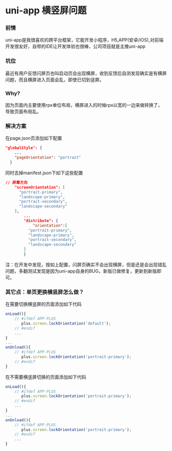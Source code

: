 # uni-app 横竖屏问题

### 前情

uni-app是我很喜欢的跨平台框架，它能开发小程序，H5,APP(安卓/iOS),对前端开发很友好，自带的IDE让开发体验也很棒，公司项目就是主推uni-app

### 坑位

最近有用户反馈闪屏页也叫启动页会出现横屏，收到反馈后自测发现确实是有横屏问题，而且横屏进入页面会乱，即使已切到竖屏。

### Why?

因为页面内主要使用rpx单位布局，横屏进入的时候rpx以宽的一边来做转换了，导致页面布局乱。

### 解决方案

在page.json页添加如下配置

```json
"globalStyle": {
    ...
    "pageOrientation": "portrait"
  }
```

同时去掉manifest.json下如下这些配置

```json
// 屏幕方向
    "screenOrientation": [
      "portrait-primary",
      "landscape-primary",
      "portrait-secondary",
      "landscape-secondary"
    ],
		...
		"distribute": {
			"orientation":[
	      "portrait-primary",
	      "landscape-primary",
	      "portrait-secondary",
	      "landscape-secondary"
	    ]
		}
```

注：在开发中发现，按如上配置，闪屏页确实不会出现横屏，但是还是会出现错乱问题，多翻测试发现是因为uni-app自身的BUG，新版已做修复，更新到新版即可。

### 其它点：单页更换横竖屏怎么做？

在需要切换横竖屏的页面添加如下代码

```jsx
onLoad(){
	// #ifdef APP-PLUS
	   plus.screen.lockOrientation('default'); 
	// #endif
	...
}
...
onUnload(){
	// #ifdef APP-PLUS
	   plus.screen.lockOrientation('portrait-primary'); 
	// #endif
}
```

在不需要横竖屏切换的页面添加如下代码

```jsx
onLoad(){
	// #ifdef APP-PLUS
	   plus.screen.lockOrientation('portrait-primary'); 
	// #endif
	...
}
...
onUnload(){
	// #ifdef APP-PLUS
	   plus.screen.lockOrientation('portrait-primary'); 
	// #endif
	...
}
```